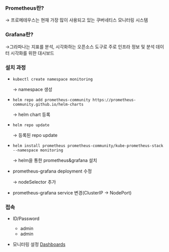 ### Prometheus란?

→ 프로메테우스는 현재 가장 많이 사용되고 있는 쿠버네티스 모니터링 시스템

### Grafana란?

→그라파나는 지표를 분석, 시각화하는 오픈소스 도구로 주로 인프라 정보 및 분석 데이터 시각화를 위한 대시보드

### 설치 과정

- `kubectl create namespace monitoring`
    
    → namespace 생성
    
- `helm repo add prometheus-community https://prometheus-community.github.io/helm-charts`
    
    → helm chart 등록
    
- `helm repo update`
    
    → 등록된 repo update
    
- `helm install prometheus prometheus-community/kube-prometheus-stack --namespace monitoring`
    
    → helm을 통한 prometheus&grafana 설치
    
- prometheus-grafana deployment 수정
    
    → nodeSelector 추가
    
- prometheus-grafana service 변경(ClusterIP → NodePort)

### 접속

[](http://IP:30000/)

- ID/Password
    - admin
    - admin

- 모니터링 설정
    [Dashboards](https://grafana.com/grafana/dashboards/?search=kubernetes)